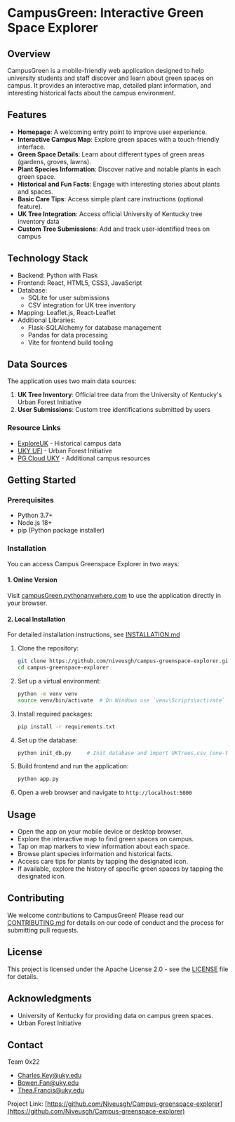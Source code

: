 # CampusGreen: Interactive Green Space Explorer

## Overview
CampusGreen is a mobile-friendly web application designed to help university students and staff discover and learn about green spaces on campus. It provides an interactive map, detailed plant information, and interesting historical facts about the campus environment.

## Features
- **Homepage**: A welcoming entry point to improve user experience.
- **Interactive Campus Map**: Explore green spaces with a touch-friendly interface.
- **Green Space Details**: Learn about different types of green areas (gardens, groves, lawns).
- **Plant Species Information**: Discover native and notable plants in each green space.
- **Historical and Fun Facts**: Engage with interesting stories about plants and spaces.
- **Basic Care Tips**: Access simple plant care instructions (optional feature).
- **UK Tree Integration**: Access official University of Kentucky tree inventory data
- **Custom Tree Submissions**: Add and track user-identified trees on campus

## Technology Stack
* Backend: Python with Flask
* Frontend: React, HTML5, CSS3, JavaScript
* Database:
  - SQLite for user submissions
  - CSV integration for UK tree inventory
* Mapping: Leaflet.js, React-Leaflet
* Additional Libraries:
  - Flask-SQLAlchemy for database management
  - Pandas for data processing
  - Vite for frontend build tooling

## Data Sources
The application uses two main data sources:
1. **UK Tree Inventory**: Official tree data from the University of Kentucky's Urban Forest Initiative
2. **User Submissions**: Custom tree identifications submitted by users

### Resource Links
- [ExploreUK](https://exploreuk.uky.edu/) - Historical campus data
- [UKY UFI](https://ufi.ca.uky.edu/) - Urban Forest Initiative
- [PG Cloud UKY](https://pg-cloud.com/UKY/) - Additional campus resources

## Getting Started
### Prerequisites
- Python 3.7+
- Node.js 18+
- pip (Python package installer)

### Installation
You can access Campus Greenspace Explorer in two ways:

#### 1. Online Version
Visit [campusGreen.pythonanywhere.com](http://campusGreen.pythonanywhere.com) to use the application directly in your browser.

#### 2. Local Installation
For detailed installation instructions, see [INSTALLATION.md](INSTALLATION.md)


1. Clone the repository:
   ```bash
   git clone https://github.com/niveusgh/campus-greenspace-explorer.git
   cd campus-greenspace-explorer
   ```

2. Set up a virtual environment:
   ```bash
   python -m venv venv
   source venv/bin/activate  # On Windows use `venv\Scripts\activate`
   ```

3. Install required packages:
   ```bash
   pip install -r requirements.txt
   ```

4. Set up the database:
   ```bash
   python init_db.py     # Init database and import UKTrees.csv (one-time setup)
   ```

5. Build frontend and run the application:
   ```bash
   python app.py
   ```

6. Open a web browser and navigate to `http://localhost:5000`

## Usage
- Open the app on your mobile device or desktop browser.
- Explore the interactive map to find green spaces on campus.
- Tap on map markers to view information about each space.
- Browse plant species information and historical facts.
- Access care tips for plants by tapping the designated icon.
- If available, explore the history of specific green spaces by tapping the designated icon.

## Contributing
We welcome contributions to CampusGreen! Please read our [CONTRIBUTING.md](CONTRIBUTING.md) for details on our code of conduct and the process for submitting pull requests.

## License
This project is licensed under the Apache License 2.0 - see the [LICENSE](LICENSE) file for details.

## Acknowledgments
- University of Kentucky for providing data on campus green spaces.
- Urban Forest Initiative

## Contact
Team 0x22
- Charles.Key@uky.edu
- Bowen.Fan@uky.edu
- Thea.Francis@uky.edu

Project Link: [https://github.com/Niveusgh/Campus-greenspace-explorer](https://github.com/Niveusgh/Campus-greenspace-explorer)